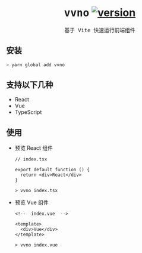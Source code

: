 <h1 align='center'>
  <samp>vvno</samp>
  <a href='https://www.npmjs.com/package/vvno'>
    <img src='https://img.shields.io/npm/v/vvno?color=333&labelColor=555&style=flat-square' alt='version'/>
  </a>
</h1>

<p align='center'>
  <samp>基于 Vite 快速运行前端组件</samp>
<br>

## 安装

```bash
> yarn global add vvno
```

## 支持以下几种

- React
- Vue
- TypeScript

## 使用

- 预览 React 组件

    ```tsx
    // index.tsx
    
    export default function () {
      return <div>React</div>
    }
    
    ```
    
    ```shell
    > vvno index.tsx
    ```

- 预览 Vue 组件

    ```vue
    <!--  index.vue  -->
    
    <template>
      <div>Vue</div>
    </template>
    ```
    
    ```shell
    > vvno index.vue
    ```